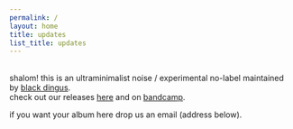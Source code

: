 ```yaml
---
permalink: /
layout: home
title: updates
list_title: updates
---
```


<br>shalom! this is an ultraminimalist noise / experimental no-label maintained by [black dingus][people].<br>
check out our releases [here] and on [bandcamp].

if you want your album here drop us an email (address below).

[people]: /people
[here]: /releases
[bandcamp]: https://zvoovim.bandcamp.com/
